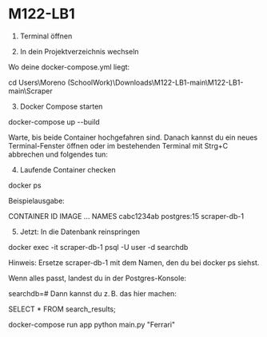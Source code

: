 # M122-LB1

1. Terminal öffnen

2. In dein Projektverzeichnis wechseln

Wo deine docker-compose.yml liegt:

cd Users\Moreno (SchoolWork)\Downloads\M122-LB1-main\M122-LB1-main\Scraper

3. Docker Compose starten

docker-compose up --build

Warte, bis beide Container hochgefahren sind. Danach kannst du ein neues Terminal-Fenster öffnen oder im bestehenden Terminal mit Strg+C abbrechen und folgendes tun:

4. Laufende Container checken

docker ps

Beispielausgabe:

CONTAINER ID   IMAGE           ...   NAMES
cabc1234ab     postgres:15           scraper-db-1

5. Jetzt: In die Datenbank reinspringen

docker exec -it scraper-db-1 psql -U user -d searchdb

Hinweis: Ersetze scraper-db-1 mit dem Namen, den du bei docker ps siehst.

Wenn alles passt, landest du in der Postgres-Konsole:

searchdb=#
Dann kannst du z. B. das hier machen:

SELECT * FROM search_results;



docker-compose run app python main.py "Ferrari"
